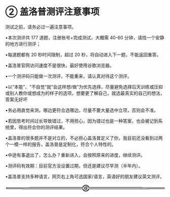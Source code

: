 # ② 盖洛普测评注意事项

测试之前，请务必过一遍注意事项。

•本次测评共 177 道题，注册账号+完成测试，大概需 40-60 分钟，请找一个安静的地方进行测评；

•每道题都有 20 秒时间限制，超过 20 秒，将自动进入下一题，不能返回重答。

•盖洛普官网访问速度不是很快，最好使用谷歌浏览器。

•一个测评码只能做一次测评，不能重来，请认真对待这个测评。

•以“本能”、"不自觉“就“会这样想/做”为优先选择，尽量避免选择后天训练或压抑或别人教你或想成为的样子的选项，想要更了解自己，就选最真实的自己的想法，答案无好坏

•务必用直觉来测，哪边更符合选哪边，尽量不要大量选中立项，否则会不准。

•若因思考时间过长导致错过，不用担心，因为错过也是一种答案，也会被记到系统里，得出符合你的测评结果。

•盖洛普的很多题并不是对立的，不必担心盖洛普定义了你，我目前还没看到过两个一模一样的报告，盖洛普是定制化，符合个人特性的。

•中途有事退出了，怎么办？重新进入，会按照原来的进度，继续测评。

•测评码有效期：目前官方没设置过期，但还是建议尽早测（半年内）。

•盖洛普支持多种语言，网页右上角可选国家/语言，英语好的朋友建议英文测评。

![](img/6c7de331872a8117bb5e80b7aec8953a.png)
